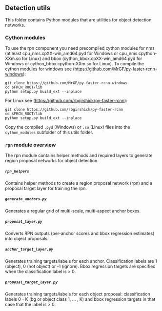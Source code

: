## Detection utils

This folder contains Python modules that are utilities for object detection networks. 

### Cython modules

To use the rpn component you need precompiled cython modules for nms (at least cpu_nms.cpXX-win_amd64.pyd for Windows or cpu_nms.cpython-XXm.so for Linux) and  bbox (cython_bbox.cpXX-win_amd64.pyd for Windows or cython_bbox.cpython-XXm.so for Linux). 
To compile the cython modules for windows see (https://github.com/MrGF/py-faster-rcnn-windows): 
```
git clone https://github.com/MrGF/py-faster-rcnn-windows
cd $FRCN_ROOT/lib
python setup.py build_ext --inplace
```
For Linux see (https://github.com/rbgirshick/py-faster-rcnn):
```
git clone https://github.com/rbgirshick/py-faster-rcnn
cd $FRCN_ROOT/lib
python setup.py build_ext --inplace
```
Copy the compiled `.pyd` (Windows) or `.so` (Linux) files into the `cython_modules` subfolder of this utils folder.

### `rpn` module overview

The rpn module contains helper methods and required layers to generate region proposal networks for object detection.

##### `rpn_helpers`

Contains helper methods to create a region proposal network (rpn) and a proposal target layer for training the rpn.

##### `generate_anchors.py`

Generates a regular grid of multi-scale, multi-aspect anchor boxes.

##### `proposal_layer.py`

Converts RPN outputs (per-anchor scores and bbox regression estimates) into object proposals.

##### `anchor_target_layer.py` 

Generates training targets/labels for each anchor. Classification labels are 1 (object), 0 (not object) or -1 (ignore).
Bbox regression targets are specified when the classification label is > 0.

##### `proposal_target_layer.py`

Generates training targets/labels for each object proposal: classification labels 0 - K (bg or object class 1, ... , K)
and bbox regression targets in that case that the label is > 0.
